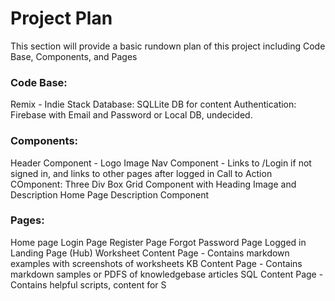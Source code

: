 # Project Plan
This section will provide a basic rundown plan of this project including Code Base, Components, and Pages


### Code Base:
Remix - Indie Stack
Database: SQLLite DB for content
Authentication: Firebase with Email and Password or Local DB, undecided. 

### Components:
Header Component - Logo Image
Nav Component - Links to /Login if not signed in, and links to other pages after logged in
Call to Action COmponent: Three Div Box Grid Component with Heading Image and Description 
Home Page Description Component

### Pages:
Home page
Login Page
	Register Page
	Forgot Password Page
Logged in Landing Page (Hub)
Worksheet Content Page - Contains markdown examples with screenshots of worksheets
KB Content Page - Contains markdown samples or PDFS of knowledgebase articles
SQL Content Page - Contains helpful scripts, content for S
